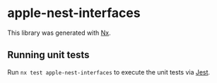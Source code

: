# apple-nest-interfaces

This library was generated with [Nx](https://nx.dev).

## Running unit tests

Run `nx test apple-nest-interfaces` to execute the unit tests via [Jest](https://jestjs.io).

